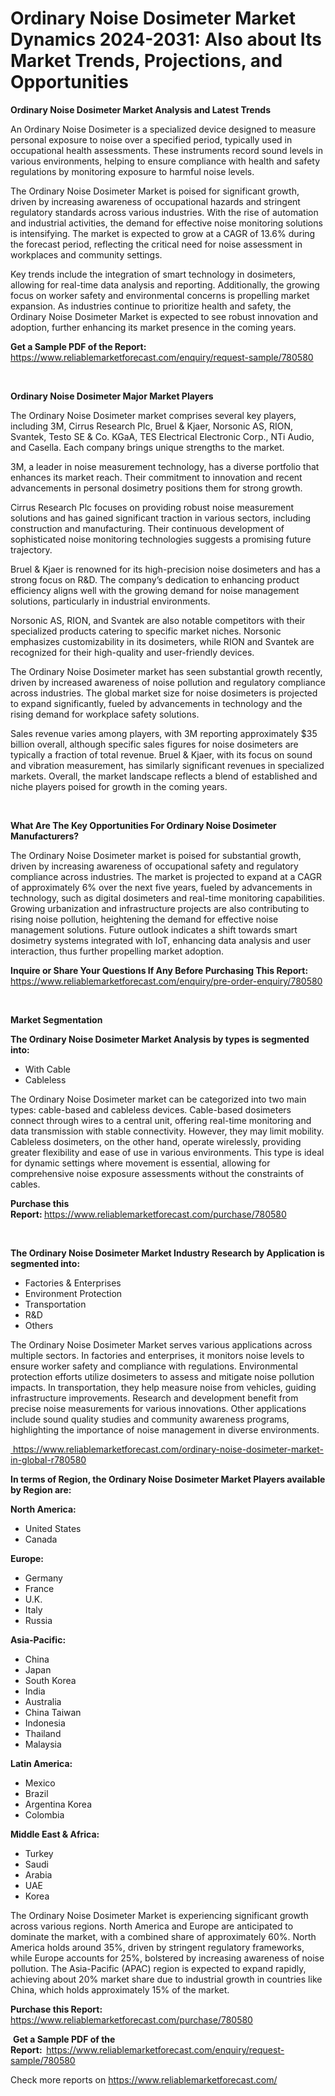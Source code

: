 <p><h1>Ordinary Noise Dosimeter Market Dynamics 2024-2031: Also about Its Market Trends, Projections, and Opportunities</h1></p><p><strong>Ordinary Noise Dosimeter Market Analysis and Latest Trends</strong></p>
<p><p>An Ordinary Noise Dosimeter is a specialized device designed to measure personal exposure to noise over a specified period, typically used in occupational health assessments. These instruments record sound levels in various environments, helping to ensure compliance with health and safety regulations by monitoring exposure to harmful noise levels.</p><p>The Ordinary Noise Dosimeter Market is poised for significant growth, driven by increasing awareness of occupational hazards and stringent regulatory standards across various industries. With the rise of automation and industrial activities, the demand for effective noise monitoring solutions is intensifying. The market is expected to grow at a CAGR of 13.6% during the forecast period, reflecting the critical need for noise assessment in workplaces and community settings.</p><p>Key trends include the integration of smart technology in dosimeters, allowing for real-time data analysis and reporting. Additionally, the growing focus on worker safety and environmental concerns is propelling market expansion. As industries continue to prioritize health and safety, the Ordinary Noise Dosimeter Market is expected to see robust innovation and adoption, further enhancing its market presence in the coming years.</p></p>
<p><strong>Get a Sample PDF of the Report:&nbsp;</strong> <a href="https://www.reliablemarketforecast.com/enquiry/request-sample/780580?utm_campaign=1899&utm_medium=2&utm_source=Github&utm_content=ia&utm_term=30122024&utm_id=ordinary-noise-dosimeter">https://www.reliablemarketforecast.com/enquiry/request-sample/780580</a></p>
<p>&nbsp;</p>
<p><strong>Ordinary Noise Dosimeter Major Market Players</strong></p>
<p><p>The Ordinary Noise Dosimeter market comprises several key players, including 3M, Cirrus Research Plc, Bruel & Kjaer, Norsonic AS, RION, Svantek, Testo SE & Co. KGaA, TES Electrical Electronic Corp., NTi Audio, and Casella. Each company brings unique strengths to the market. </p><p>3M, a leader in noise measurement technology, has a diverse portfolio that enhances its market reach. Their commitment to innovation and recent advancements in personal dosimetry positions them for strong growth. </p><p>Cirrus Research Plc focuses on providing robust noise measurement solutions and has gained significant traction in various sectors, including construction and manufacturing. Their continuous development of sophisticated noise monitoring technologies suggests a promising future trajectory.</p><p>Bruel & Kjaer is renowned for its high-precision noise dosimeters and has a strong focus on R&D. The company’s dedication to enhancing product efficiency aligns well with the growing demand for noise management solutions, particularly in industrial environments.</p><p>Norsonic AS, RION, and Svantek are also notable competitors with their specialized products catering to specific market niches. Norsonic emphasizes customizability in its dosimeters, while RION and Svantek are recognized for their high-quality and user-friendly devices.</p><p>The Ordinary Noise Dosimeter market has seen substantial growth recently, driven by increased awareness of noise pollution and regulatory compliance across industries. The global market size for noise dosimeters is projected to expand significantly, fueled by advancements in technology and the rising demand for workplace safety solutions.</p><p>Sales revenue varies among players, with 3M reporting approximately $35 billion overall, although specific sales figures for noise dosimeters are typically a fraction of total revenue. Bruel & Kjaer, with its focus on sound and vibration measurement, has similarly significant revenues in specialized markets. Overall, the market landscape reflects a blend of established and niche players poised for growth in the coming years.</p></p>
<p>&nbsp;</p>
<p><strong>What Are The Key Opportunities For Ordinary Noise Dosimeter Manufacturers?</strong></p>
<p><p>The Ordinary Noise Dosimeter market is poised for substantial growth, driven by increasing awareness of occupational safety and regulatory compliance across industries. The market is projected to expand at a CAGR of approximately 6% over the next five years, fueled by advancements in technology, such as digital dosimeters and real-time monitoring capabilities. Growing urbanization and infrastructure projects are also contributing to rising noise pollution, heightening the demand for effective noise management solutions. Future outlook indicates a shift towards smart dosimetry systems integrated with IoT, enhancing data analysis and user interaction, thus further propelling market adoption.</p></p>
<p><strong>Inquire or Share Your Questions If Any Before Purchasing This Report:</strong> <a href="https://www.reliablemarketforecast.com/enquiry/pre-order-enquiry/780580?utm_campaign=1899&utm_medium=2&utm_source=Github&utm_content=ia&utm_term=30122024&utm_id=ordinary-noise-dosimeter">https://www.reliablemarketforecast.com/enquiry/pre-order-enquiry/780580</a></p>
<p>&nbsp;</p>
<p><strong>Market Segmentation</strong></p>
<p><strong>The Ordinary Noise Dosimeter Market Analysis by types is segmented into:</strong></p>
<p><ul><li>With Cable</li><li>Cableless</li></ul></p>
<p><p>The Ordinary Noise Dosimeter market can be categorized into two main types: cable-based and cableless devices. Cable-based dosimeters connect through wires to a central unit, offering real-time monitoring and data transmission with stable connectivity. However, they may limit mobility. Cableless dosimeters, on the other hand, operate wirelessly, providing greater flexibility and ease of use in various environments. This type is ideal for dynamic settings where movement is essential, allowing for comprehensive noise exposure assessments without the constraints of cables.</p></p>
<p><strong>Purchase this Report:&nbsp;</strong><a href="https://www.reliablemarketforecast.com/purchase/780580?utm_campaign=1899&utm_medium=2&utm_source=Github&utm_content=ia&utm_term=30122024&utm_id=ordinary-noise-dosimeter">https://www.reliablemarketforecast.com/purchase/780580</a></p>
<p>&nbsp;</p>
<p><strong>The Ordinary Noise Dosimeter Market Industry Research by Application is segmented into:</strong></p>
<p><ul><li>Factories & Enterprises</li><li>Environment Protection</li><li>Transportation</li><li>R&D</li><li>Others</li></ul></p>
<p><p>The Ordinary Noise Dosimeter Market serves various applications across multiple sectors. In factories and enterprises, it monitors noise levels to ensure worker safety and compliance with regulations. Environmental protection efforts utilize dosimeters to assess and mitigate noise pollution impacts. In transportation, they help measure noise from vehicles, guiding infrastructure improvements. Research and development benefit from precise noise measurements for various innovations. Other applications include sound quality studies and community awareness programs, highlighting the importance of noise management in diverse environments.</p></p>
<p><a href="https://www.reliablemarketforecast.com/ordinary-noise-dosimeter-market-in-global-r780580?utm_campaign=1899&utm_medium=2&utm_source=Github&utm_content=ia&utm_term=30122024&utm_id=ordinary-noise-dosimeter">&nbsp;https://www.reliablemarketforecast.com/ordinary-noise-dosimeter-market-in-global-r780580</a></p>
<p><strong>In terms of Region, the Ordinary Noise Dosimeter Market Players available by Region are:</strong></p>
<p>
    <p> <strong> North America: </strong>
        <ul>
            <li>United States</li>
            <li>Canada</li>
        </ul>
        </p> 
    <p> <strong> Europe: </strong>
        <ul>
            <li>Germany</li>
            <li>France</li>
            <li>U.K.</li>
            <li>Italy</li>
            <li>Russia</li>
        </ul>
        </p> 
    <p> <strong> Asia-Pacific: </strong>
        <ul>
            <li>China</li>
            <li>Japan</li>
            <li>South Korea</li>
            <li>India</li>
            <li>Australia</li>
            <li>China Taiwan</li>
            <li>Indonesia</li>
            <li>Thailand</li>
            <li>Malaysia</li>
        </ul>
        </p> 
    <p> <strong> Latin America: </strong>
        <ul>
            <li>Mexico</li>
            <li>Brazil</li>
            <li>Argentina Korea</li>
            <li>Colombia</li>
        </ul>
        </p> 
    <p> <strong> Middle East & Africa: </strong>
        <ul>
            <li>Turkey</li>
            <li>Saudi</li>
            <li>Arabia</li>
            <li>UAE</li>
            <li>Korea</li>
        </ul>
    </p>
    </p>
<p><p>The Ordinary Noise Dosimeter Market is experiencing significant growth across various regions. North America and Europe are anticipated to dominate the market, with a combined share of approximately 60%. North America holds around 35%, driven by stringent regulatory frameworks, while Europe accounts for 25%, bolstered by increasing awareness of noise pollution. The Asia-Pacific (APAC) region is expected to expand rapidly, achieving about 20% market share due to industrial growth in countries like China, which holds approximately 15% of the market.</p></p>
<p><strong>Purchase this Report: </strong><a href="https://www.reliablemarketforecast.com/purchase/780580?utm_campaign=1899&utm_medium=2&utm_source=Github&utm_content=ia&utm_term=30122024&utm_id=ordinary-noise-dosimeter">https://www.reliablemarketforecast.com/purchase/780580</a></p>
<p>&nbsp;<strong>Get a Sample PDF of the Report:&nbsp;&nbsp;</strong><a href="https://www.reliablemarketforecast.com/enquiry/request-sample/780580?utm_campaign=1899&utm_medium=2&utm_source=Github&utm_content=ia&utm_term=30122024&utm_id=ordinary-noise-dosimeter">https://www.reliablemarketforecast.com/enquiry/request-sample/780580</a></p>
<p><strong></strong></p>
<p>Check more reports on <a href="https://www.reliablemarketforecast.com/?utm_campaign=1899&utm_medium=2&utm_source=Github&utm_content=ia&utm_term=30122024&utm_id=ordinary-noise-dosimeter">https://www.reliablemarketforecast.com/</a></p>